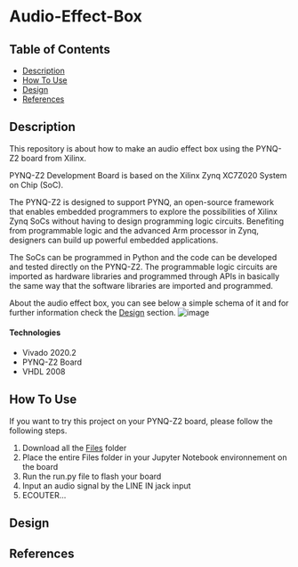 # Audio-Effect-Box
## Table of Contents

- [Description](#description)
- [How To Use](#how-to-use)
- [Design](#design)
- [References](#references)

## Description
This repository is about how to make an audio effect box using the PYNQ-Z2 board from Xilinx.  

PYNQ-Z2 Development Board is based on the Xilinx Zynq XC7Z020 System on Chip (SoC).  

The PYNQ-Z2 is designed to support PYNQ, an open-source framework that enables embedded programmers to explore the possibilities of Xilinx Zynq SoCs without having to design programming logic circuits. Benefiting from programmable logic and the advanced Arm processor in Zynq, designers can build up powerful embedded applications.  

The SoCs can be programmed in Python and the code can be developed and tested directly on the PYNQ-Z2. The programmable logic circuits are imported as hardware libraries and programmed through APIs in basically the same way that the software libraries are imported and programmed.  

About the audio effect box, you can see below a simple schema of it and for further information check the [Design](#design) section.
![image](https://user-images.githubusercontent.com/81763732/113724296-80145400-96f2-11eb-9c25-6d4f3da6c618.png)



#### Technologies

- Vivado 2020.2
- PYNQ-Z2 Board
- VHDL 2008

## How To Use

If you want to try this project on your PYNQ-Z2 board, please follow the following steps.
1. Download all the [Files](https://github.com/BournousouzisChristos/Audio-Effect-Box/tree/master/Files) folder
2. Place the entire Files folder in your Jupyter Notebook environnement on the board
3. Run the run.py file to flash your board
4. Input an audio signal by the LINE IN jack input
5. ECOUTER...

## Design


## References
